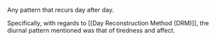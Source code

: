 Any pattern that recurs day after day.

Specifically, with regards to [[Day Reconstruction Method (DRM)]], the diurnal pattern mentioned was that of tiredness and affect. 